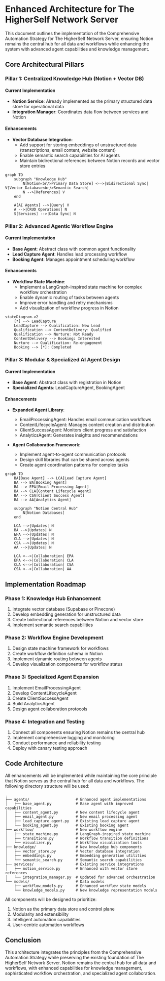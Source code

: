 # Enhanced Architecture for The HigherSelf Network Server

This document outlines the implementation of the Comprehensive Automation Strategy for The HigherSelf Network Server, ensuring Notion remains the central hub for all data and workflows while enhancing the system with advanced agent capabilities and knowledge management.

## Core Architectural Pillars

### Pillar 1: Centralized Knowledge Hub (Notion + Vector DB)

#### Current Implementation
- **Notion Service**: Already implemented as the primary structured data store for operational data
- **Integration Manager**: Coordinates data flow between services and Notion

#### Enhancements
- **Vector Database Integration**:
  - Add support for storing embeddings of unstructured data (transcriptions, email content, website content)
  - Enable semantic search capabilities for AI agents
  - Maintain bidirectional references between Notion records and vector store entries

```mermaid
graph TD
    subgraph "Knowledge Hub"
        N[Notion<br/>Primary Data Store] <-->|Bidirectional Sync| V[Vector Database<br/>Semantic Search]
        N -->|References| V
    end

    A[AI Agents] -->|Query| V
    A -->|CRUD Operations| N
    S[Services] -->|Data Sync| N
```

### Pillar 2: Advanced Agentic Workflow Engine

#### Current Implementation
- **Base Agent**: Abstract class with common agent functionality
- **Lead Capture Agent**: Handles lead processing workflow
- **Booking Agent**: Manages appointment scheduling workflow

#### Enhancements
- **Workflow State Machine**:
  - Implement a LangGraph-inspired state machine for complex workflow orchestration
  - Enable dynamic routing of tasks between agents
  - Improve error handling and retry mechanisms
  - Add visualization of workflow progress in Notion

```mermaid
stateDiagram-v2
    [*] --> LeadCapture
    LeadCapture --> Qualification: New Lead
    Qualification --> ContentDelivery: Qualified
    Qualification --> Nurture: Not Ready
    ContentDelivery --> Booking: Interested
    Nurture --> Qualification: Re-engagement
    Booking --> [*]: Completed
```

### Pillar 3: Modular & Specialized AI Agent Design

#### Current Implementation
- **Base Agent**: Abstract class with registration in Notion
- **Specialized Agents**: LeadCaptureAgent, BookingAgent

#### Enhancements
- **Expanded Agent Library**:
  - EmailProcessingAgent: Handles email communication workflows
  - ContentLifecycleAgent: Manages content creation and distribution
  - ClientSuccessAgent: Monitors client progress and satisfaction
  - AnalyticsAgent: Generates insights and recommendations

- **Agent Collaboration Framework**:
  - Implement agent-to-agent communication protocols
  - Design skill libraries that can be shared across agents
  - Create agent coordination patterns for complex tasks

```mermaid
graph TD
    BA[Base Agent] --> LCA[Lead Capture Agent]
    BA --> BA[Booking Agent]
    BA --> EPA[Email Processing Agent]
    BA --> CLA[Content Lifecycle Agent]
    BA --> CSA[Client Success Agent]
    BA --> AA[Analytics Agent]

    subgraph "Notion Central Hub"
        N[Notion Databases]
    end

    LCA -->|Updates| N
    BA -->|Updates| N
    EPA -->|Updates| N
    CLA -->|Updates| N
    CSA -->|Updates| N
    AA -->|Updates| N

    LCA <-->|Collaboration| EPA
    EPA <-->|Collaboration| CLA
    CLA <-->|Collaboration| CSA
    CSA <-->|Collaboration| AA
```

## Implementation Roadmap

### Phase 1: Knowledge Hub Enhancement
1. Integrate vector database (Supabase or Pinecone)
2. Develop embedding generation for unstructured data
3. Create bidirectional references between Notion and vector store
4. Implement semantic search capabilities

### Phase 2: Workflow Engine Development
1. Design state machine framework for workflows
2. Create workflow definition schema in Notion
3. Implement dynamic routing between agents
4. Develop visualization components for workflow status

### Phase 3: Specialized Agent Expansion
1. Implement EmailProcessingAgent
2. Develop ContentLifecycleAgent
3. Create ClientSuccessAgent
4. Build AnalyticsAgent
5. Design agent collaboration protocols

### Phase 4: Integration and Testing
1. Connect all components ensuring Notion remains the central hub
2. Implement comprehensive logging and monitoring
3. Conduct performance and reliability testing
4. Deploy with canary testing approach

## Code Architecture

All enhancements will be implemented while maintaining the core principle that Notion serves as the central hub for all data and workflows. The following directory structure will be used:

```
.
├── agents/                     # Enhanced agent implementations
│   ├── base_agent.py           # Base agent with improved capabilities
│   ├── content_agent.py        # New content lifecycle agent
│   ├── email_agent.py          # New email processing agent
│   ├── lead_capture_agent.py   # Existing lead capture agent
│   └── booking_agent.py        # Existing booking agent
├── workflow/                   # New workflow engine
│   ├── state_machine.py        # LangGraph-inspired state machine
│   ├── transitions.py          # Workflow transition definitions
│   └── visualizer.py           # Workflow visualization tools
├── knowledge/                  # New knowledge hub components
│   ├── vector_store.py         # Vector database integration
│   ├── embeddings.py           # Embedding generation utilities
│   └── semantic_search.py      # Semantic search capabilities
├── services/                   # Existing service integrations
│   ├── notion_service.py       # Enhanced with vector store references
│   └── integration_manager.py  # Updated for advanced orchestration
└── models/                     # Data models
    ├── workflow_models.py      # Enhanced workflow state models
    └── knowledge_models.py     # New knowledge representation models
```

All components will be designed to prioritize:
1. Notion as the primary data store and control plane
2. Modularity and extensibility
3. Intelligent automation capabilities
4. User-centric automation workflows

## Conclusion

This architecture integrates the principles from the Comprehensive Automation Strategy while preserving the existing foundation of The HigherSelf Network Server. Notion remains the central hub for all data and workflows, with enhanced capabilities for knowledge management, sophisticated workflow orchestration, and specialized agent collaboration.
